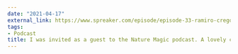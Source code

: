 ```yaml
---
date: "2021-04-17"
external_link: https://www.spreaker.com/episode/episode-33-ramiro-crego-is-face-to-face-with-a-wild-puma--44740628?utm_medium=app&utm_source=widget&utm_campaign=episode-title
tags:
- Podcast
title: I was invited as a guest to the Nature Magic podcast. A lovely conversation with Mary about past experiences and reconnecting with nature.
---
```


<!--more-->